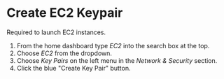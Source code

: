 # Create EC2 Keypair
Required to launch EC2 instances.

1. From the home dashboard type *EC2* into the search box at the top.
2. Choose *EC2* from the dropdown.
3. Choose *Key Pairs* on the left menu in the *Network & Security* section.
4. Click the blue "Create Key Pair" button.
<!--stackedit_data:
eyJoaXN0b3J5IjpbMTc5Nzg3MzI5MSwxNzA4ODc3OTM1LDk1Mz
A2ODA1Ml19
-->